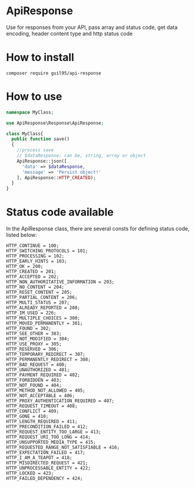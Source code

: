 # ApiResponse

Use for responses from your API, pass array and status code, get data encoding, header content type and http status code

# How to install

`composer require guil95/api-response`

# How to use

```php
namespace MyClass;

use ApiResponse\Response\ApiResponse;

class MyClass{
  public function save()
  {
    //process save
    // $dataResponse: can be, string, array or object
    ApiResponse::json([
      'data' => $dataResponse,
      'message' => 'Persist object!'
    ], ApiResponse::HTTP_CREATED);
  }
}
```
# Status code available

In the ApiResponse class, there are several consts for defining status code, listed below:
```
HTTP_CONTINUE = 100;
HTTP_SWITCHING_PROTOCOLS = 101;
HTTP_PROCESSING = 102;
HTTP_EARLY_HINTS = 103;
HTTP_OK = 200;
HTTP_CREATED = 201;
HTTP_ACCEPTED = 202;
HTTP_NON_AUTHORITATIVE_INFORMATION = 203;
HTTP_NO_CONTENT = 204;
HTTP_RESET_CONTENT = 205;
HTTP_PARTIAL_CONTENT = 206;
HTTP_MULTI_STATUS = 207;
HTTP_ALREADY_REPORTED = 208;
HTTP_IM_USED = 226;
HTTP_MULTIPLE_CHOICES = 300;
HTTP_MOVED_PERMANENTLY = 301;
HTTP_FOUND = 302;
HTTP_SEE_OTHER = 303;
HTTP_NOT_MODIFIED = 304;
HTTP_USE_PROXY = 305;
HTTP_RESERVED = 306;
HTTP_TEMPORARY_REDIRECT = 307;
HTTP_PERMANENTLY_REDIRECT = 308;
HTTP_BAD_REQUEST = 400;
HTTP_UNAUTHORIZED = 401;
HTTP_PAYMENT_REQUIRED = 402;
HTTP_FORBIDDEN = 403;
HTTP_NOT_FOUND = 404;
HTTP_METHOD_NOT_ALLOWED = 405;
HTTP_NOT_ACCEPTABLE = 406;
HTTP_PROXY_AUTHENTICATION_REQUIRED = 407;
HTTP_REQUEST_TIMEOUT = 408;
HTTP_CONFLICT = 409;
HTTP_GONE = 410;
HTTP_LENGTH_REQUIRED = 411;
HTTP_PRECONDITION_FAILED = 412;
HTTP_REQUEST_ENTITY_TOO_LARGE = 413;
HTTP_REQUEST_URI_TOO_LONG = 414;
HTTP_UNSUPPORTED_MEDIA_TYPE = 415;
HTTP_REQUESTED_RANGE_NOT_SATISFIABLE = 416;
HTTP_EXPECTATION_FAILED = 417;
HTTP_I_AM_A_TEAPOT = 418;
HTTP_MISDIRECTED_REQUEST = 421;
HTTP_UNPROCESSABLE_ENTITY = 422;
HTTP_LOCKED = 423;
HTTP_FAILED_DEPENDENCY = 424;

```
